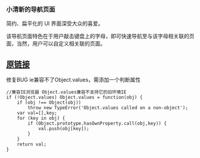 ### 小清新的导航页面

简约、扁平化的 UI 界面深受大众的喜爱。

该导航页面特色在于用户敲击键盘上的字母，即可快速导航至与该字母相关联的页面，当然，用户可以自定义相关联的页面。

[原链接](http://captaininphw.xyz/browser-navigation-page/index.html)
---
修复BUG ie兼容不了Object.values，需添加一个判断属性 

```
//兼容IE浏览器 Object.values兼容不支持它的旧环境IE
if (!Object.values) Object.values = function(obj) {
    if (obj !== Object(obj))
        throw new TypeError('Object.values called on a non-object');
    var val=[],key;
    for (key in obj) {
        if (Object.prototype.hasOwnProperty.call(obj,key)) {
            val.push(obj[key]);
        }
    }
    return val;
}
```
